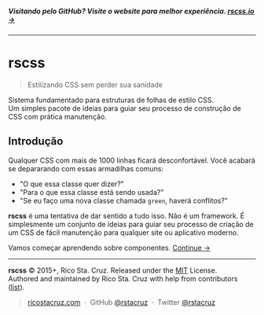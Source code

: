##### Visitando pelo GitHub? Visite o website para melhor experiência. **[rscss.io →](http://rscss.io)**
<!-- {h5: style='display:none'} -->

----
<!-- {hr: style='display:none'} -->

# rscss

<!-- {h1:.massive-header.-with-tagline} -->

> Estilizando CSS sem perder sua sanidade

Sistema fundamentado para estruturas de folhas de estilo CSS.<br>
Um simples pacote de ideias para guiar seu processo de construção de CSS com prática manutenção.

Introdução
------------


Qualquer CSS com mais de 1000 linhas ficará desconfortável. Você acabará se depararando com essas armadilhas comuns:

* "O que essa classe quer dizer?"
* "Para o que essa classe está sendo usada?"
* "Se eu faço uma nova classe chamada `green`, haverá conflitos?"

**rscss** é uma tentativa de dar sentido a tudo isso. Não é um framework. É simplesmente um conjunto de ideias para guiar seu processo de criação de um CSS de fácil manutenção para qualquer site ou aplicativo moderno.

Vamos começar aprendendo sobre componentes.
[Continue →](docs/components.md)
<!-- {p:.pull-box} -->

----
<!-- {hr: style='display:none'} -->

**rscss** © 2015+, Rico Sta. Cruz. Released under the [MIT] License.<br>
Authored and maintained by Rico Sta. Cruz with help from contributors ([list][contributors]).
<!-- {p: style='display:none'} -->

> [ricostacruz.com](http://ricostacruz.com) &nbsp;&middot;&nbsp;
> GitHub [@rstacruz](https://github.com/rstacruz) &nbsp;&middot;&nbsp;
> Twitter [@rstacruz](https://twitter.com/rstacruz)
<!-- {blockquote: style='display:none'} -->

[MIT]: http://mit-license.org/
[contributors]: http://github.com/rstacruz/rscss/contributors
